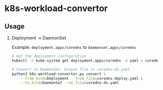 # k8s-workload-convertor

## Usage
1.  Deployment -> DaemonSet
    
    Example: `deployment.apps/coredns` to `daemonset.apps/coredns`
    ```sh
    # Get the deployment configuration
    kubectl -n kube-system get deployment.apps/coredns -o yaml > coredns-deploy.yaml
    
    # Convert to DaemonSet. Output file is coredns-ds.yaml
    python3 k8s-workload-convertor.py convert \
        --from_kind=Deployment --from_file=coredns-deploy.yaml \
        --to_kind=DaemonSet --to_file=coredns-ds.yaml
    ```
    
